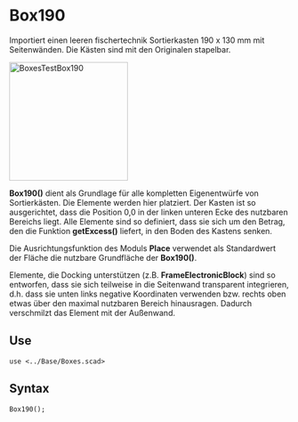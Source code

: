 # Box190

Importiert einen leeren fischertechnik Sortierkasten 190 x 130 mm mit Seitenwänden. Die Kästen sind mit den Originalen stapelbar.

<img width="213" alt="BoxesTestBox190" src="https://user-images.githubusercontent.com/48654609/167302351-2f8a0f3a-f97c-42da-8700-d37a830e47ae.png">

__Box190()__ dient als Grundlage für alle kompletten Eigenentwürfe von Sortierkästen. Die Elemente werden hier platziert. Der Kasten ist so ausgerichtet, dass die Position 0,0 in der linken unteren Ecke des nutzbaren Bereichs liegt. Alle Elemente sind so definiert, dass sie sich um den Betrag, den die Funktion __getExcess()__ liefert, in den Boden des Kastens senken.

Die Ausrichtungsfunktion des Moduls __Place__ verwendet als Standardwert der Fläche die nutzbare Grundfläche der __Box190()__.

Elemente, die Docking unterstützen (z.B. __FrameElectronicBlock__) sind so entworfen, dass sie sich teilweise in die Seitenwand transparent integrieren, d.h. dass sie unten links negative Koordinaten verwenden bzw. rechts oben etwas über den maximal nutzbaren Bereich hinausragen. Dadurch verschmilzt das Element mit der Außenwand.

## Use
<pre><code>use &lt;../Base/Boxes.scad&gt;</pre></code>

## Syntax
<pre><code>Box190();
</pre></code>
